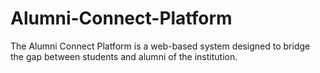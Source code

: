 # Alumni-Connect-Platform
The Alumni Connect Platform is a web-based system designed to bridge the gap between students and alumni of the institution. 
